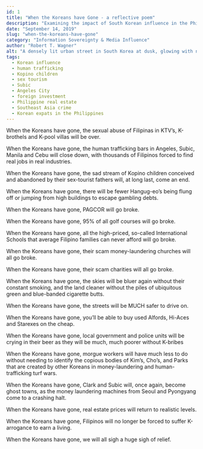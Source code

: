 ```yaml
---
id: 1
title: "When the Koreans have Gone - a reflective poem"
description: "Examining the impact of South Korean influence in the Philippines and what could happen if they were to leave."
date: "September 14, 2019"
slug: "when-the-koreans-have-gone"
category: "Information Sovereignty & Media Influence"
author: "Robert T. Wagner"
alt: "A densely lit urban street in South Korea at dusk, glowing with neon signage in Hangul. Restaurants, karaoke bars, and adult entertainment venues line both sides of the alley as electrical wires crisscross the sky—symbolizing the commercial vibrance and nightlife culture that has extended its reach into Southeast Asian cities like Angeles, Subic, and Cebu."
tags:
  - Korean influence
  - human trafficking
  - Kopino children
  - sex tourism
  - Subic
  - Angeles City
  - foreign investment
  - Philippine real estate
  - Southeast Asia crime
  - Korean expats in the Philippines
---
```


When the Koreans have gone, the sexual abuse of Filipinas in KTV’s, K-brothels and K-pool villas will be over.

When the Koreans have gone, the human trafficking bars in Angeles, Subic, Manila and Cebu will close down, with thousands of Filipinos forced to find real jobs in real industries.

When the Koreans have gone, the sad stream of Kopino children conceived and abandoned by their sex-tourist fathers will, at long last, come an end.

When the Koreans have gone, there will be fewer Hangug-eo’s being flung off or jumping from high buildings to escape gambling debts.

When the Koreans have gone, PAGCOR will go broke.

When the Koreans have gone, 95% of all golf courses will go broke.

When the Koreans have gone, all the high-priced, so-called International Schools that average Filipino families can never afford will go broke.

When the Koreans have gone, their scam money-laundering churches will all go broke.

When the Koreans have gone, their scam charities will all go broke.

When the Koreans have gone, the skies will be bluer again without their constant smoking, and the land cleaner without the piles of ubiquitous green and blue-banded cigarette butts.

When the Koreans have gone, the streets will be MUCH safer to drive on.

When the Koreans have gone, you’ll be able to buy used Alfords, Hi-Aces and Starexes on the cheap.

When the Koreans have gone, local government and police units will be crying in their beer as they will be much, much poorer without K-bribes

When the Koreans have gone, morgue workers will have much less to do without needing to identify the copious bodies of Kim’s, Cho’s, and Parks that are created by other Koreans in money-laundering and human-trafficking turf wars.

When the Koreans have gone, Clark and Subic will, once again, become ghost towns, as the money laundering machines from Seoul and Pyongyang come to a crashing halt.

When the Koreans have gone, real estate prices will return to realistic levels.

When the Koreans have gone, Filipinos will no longer be forced to suffer K-arrogance to earn a living.

When the Koreans have gone, we will all sigh a huge sigh of relief.
